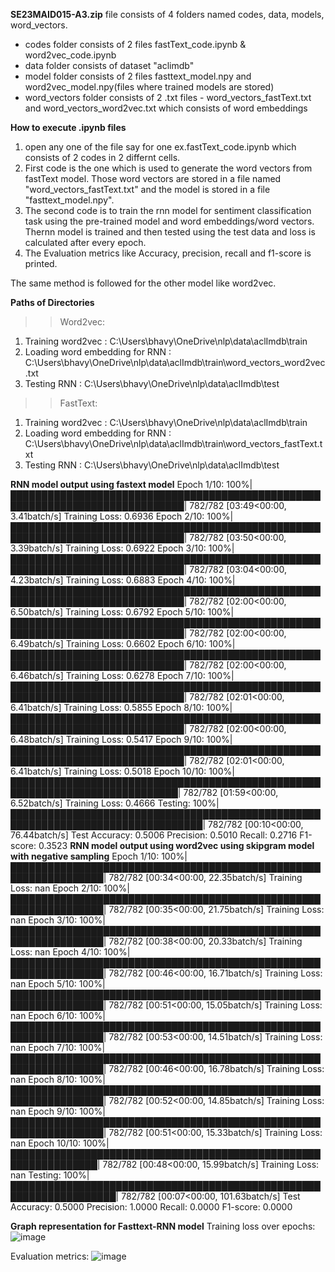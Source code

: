 **SE23MAID015-A3.zip** file consists of 4 folders named codes, data, models, word_vectors.
- codes folder consists of 2 files fastText_code.ipynb & word2vec_code.ipynb
- data folder consists of dataset "aclimdb"
- model folder consists of 2 files fasttext_model.npy and word2vec_model.npy(files where trained models are stored)
- word_vectors folder consists of 2 .txt files - word_vectors_fastText.txt and word_vectors_word2vec.txt which consists of word embeddings

**How to execute .ipynb files**
1. open any one of the file say for one ex.fastText_code.ipynb which consists of 2 codes in 2 differnt cells.
2. First code is the one which is used to generate the word vectors from fastText model. Those word vectors are stored in a file named "word_vectors_fastText.txt" and the model is stored in a file "fasttext_model.npy".
3. The second code is to train the rnn model for sentiment classification task using the pre-trained model and word embeddings/word vectors. Thernn model is trained and then  tested using the test data and loss is calculated after every epoch.
4. The Evaluation metrics like Accuracy, precision, recall and f1-score is printed.

The same method is followed for the other model like word2vec.

**Paths of Directories**
>> Word2vec:
  1. Training word2vec : C:\\Users\\bhavy\\OneDrive\\nlp\\data\\aclImdb\\train
  2. Loading word embedding for RNN : C:\\Users\\bhavy\\OneDrive\\nlp\\data\\aclImdb\\train\\word_vectors_word2vec.txt
  3. Testing RNN : C:\\Users\\bhavy\\OneDrive\\nlp\\data\\aclImdb\\test
>>FastText:
  1. Training word2vec : C:\\Users\\bhavy\\OneDrive\\nlp\\data\\aclImdb\\train
  2. Loading word embedding for RNN : C:\\Users\\bhavy\\OneDrive\\nlp\\data\\aclImdb\\train\\word_vectors_fastText.txt
  3. Testing RNN : C:\\Users\\bhavy\\OneDrive\\nlp\\data\\aclImdb\\test


**RNN model output using fastext model**
    Epoch 1/10: 100%|██████████████████████████████████████████████████████████████████████████████| 782/782 [03:49<00:00,  3.41batch/s]
    Training Loss: 0.6936
    Epoch 2/10: 100%|██████████████████████████████████████████████████████████████████████████████| 782/782 [03:50<00:00,  3.39batch/s]
    Training Loss: 0.6922
    Epoch 3/10: 100%|██████████████████████████████████████████████████████████████████████████████| 782/782 [03:04<00:00,  4.23batch/s]
    Training Loss: 0.6883
    Epoch 4/10: 100%|██████████████████████████████████████████████████████████████████████████████| 782/782 [02:00<00:00,  6.50batch/s]
    Training Loss: 0.6792
    Epoch 5/10: 100%|██████████████████████████████████████████████████████████████████████████████| 782/782 [02:00<00:00,  6.49batch/s]
    Training Loss: 0.6602
    Epoch 6/10: 100%|██████████████████████████████████████████████████████████████████████████████| 782/782 [02:00<00:00,  6.46batch/s]
    Training Loss: 0.6278
    Epoch 7/10: 100%|██████████████████████████████████████████████████████████████████████████████| 782/782 [02:01<00:00,  6.41batch/s]
    Training Loss: 0.5855
    Epoch 8/10: 100%|██████████████████████████████████████████████████████████████████████████████| 782/782 [02:00<00:00,  6.48batch/s]
    Training Loss: 0.5417
    Epoch 9/10: 100%|██████████████████████████████████████████████████████████████████████████████| 782/782 [02:01<00:00,  6.41batch/s]
    Training Loss: 0.5018
    Epoch 10/10: 100%|█████████████████████████████████████████████████████████████████████████████| 782/782 [01:59<00:00,  6.52batch/s]
    Training Loss: 0.4666
    Testing: 100%|█████████████████████████████████████████████████████████████████████████████████| 782/782 [00:10<00:00, 76.44batch/s]
    Test Accuracy: 0.5006
    Precision: 0.5010
    Recall: 0.2716
    F1-score: 0.3523
**RNN model output using word2vec using skipgram model with negative sampling**
    Epoch 1/10: 100%|█████████████████████████████████████████████████████████████████| 782/782 [00:34<00:00, 22.35batch/s]
    Training Loss: nan
    Epoch 2/10: 100%|█████████████████████████████████████████████████████████████████| 782/782 [00:35<00:00, 21.75batch/s]
    Training Loss: nan
    Epoch 3/10: 100%|█████████████████████████████████████████████████████████████████| 782/782 [00:38<00:00, 20.33batch/s]
    Training Loss: nan
    Epoch 4/10: 100%|█████████████████████████████████████████████████████████████████| 782/782 [00:46<00:00, 16.71batch/s]
    Training Loss: nan
    Epoch 5/10: 100%|█████████████████████████████████████████████████████████████████| 782/782 [00:51<00:00, 15.05batch/s]
    Training Loss: nan
    Epoch 6/10: 100%|█████████████████████████████████████████████████████████████████| 782/782 [00:53<00:00, 14.51batch/s]
    Training Loss: nan
    Epoch 7/10: 100%|█████████████████████████████████████████████████████████████████| 782/782 [00:46<00:00, 16.78batch/s]
    Training Loss: nan
    Epoch 8/10: 100%|█████████████████████████████████████████████████████████████████| 782/782 [00:52<00:00, 14.85batch/s]
    Training Loss: nan
    Epoch 9/10: 100%|█████████████████████████████████████████████████████████████████| 782/782 [00:51<00:00, 15.33batch/s]
    Training Loss: nan
    Epoch 10/10: 100%|████████████████████████████████████████████████████████████████| 782/782 [00:48<00:00, 15.99batch/s]
    Training Loss: nan
    Testing: 100%|███████████████████████████████████████████████████████████████████| 782/782 [00:07<00:00, 101.63batch/s]
    Test Accuracy: 0.5000
    Precision: 1.0000
    Recall: 0.0000
    F1-score: 0.0000

**Graph representation for Fasttext-RNN model**
  Training loss over epochs:
  ![image](https://github.com/Bhavyareddysadula/Readme/assets/126856102/52c418e2-512f-4b3b-83c9-0b480e4c155e)

  Evaluation metrics:
  ![image](https://github.com/Bhavyareddysadula/Readme/assets/126856102/bfe5e6b2-ccbb-4ffa-ae49-04af388271f1)



    
      
